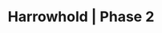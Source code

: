 ---
title: Harrowhold | Phase 2
description: Harrowhold | Phase 2
weight: 1
draft: true
toc: true
---